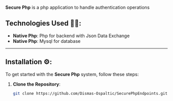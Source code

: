 
**Secure Php** is a php application to handle authentication operations

## **Technologies Used** 🧑‍💻:
- **Native Php**: Php for backend with Json Data Exchange
- **Native Php**: Mysql for database
---
## **Installation** ⚙️:
To get started with the **Secure Php** system, follow these steps:
1. **Clone the Repository**:
   ```bash
   git clone https://github.com/Dismas-Ospaltic/SecurePhpEndpoints.git
